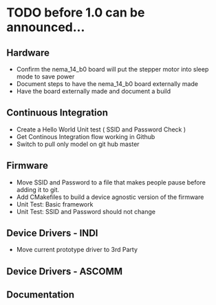 TODO before 1.0 can be announced...
===================================

Hardware
--------
* Confirm the nema_14_b0 board will put the stepper motor into sleep mode to save power
* Document steps to have the nema_14_b0 board externally made
* Have the board externally made and document a build

Continuous Integration
----------------------
* Create a Hello World Unit test ( SSID and Password Check )
* Get Continous Integration flow working in Github
* Switch to pull only model on git hub master

Firmware 
--------
* Move SSID and Password to a file that makes people pause before adding it to git. 
* Add CMakefiles to build a device agnostic version of the firmware
* Unit Test:  Basic framework
* Unit Test:  SSID and Password should not change

Device Drivers - INDI
---------------------
* Move current prototype driver to 3rd Party

Device Drivers - ASCOMM
-----------------------

Documentation
-------------

